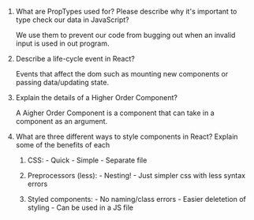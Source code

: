 1. What are PropTypes used for? Please describe why it's important to type check our data in JavaScript?

    We use them to prevent our code from bugging out when an invalid input is used in out program.

2. Describe a life-cycle event in React?

     Events that affect the dom such as mounting new components or passing data/updating state.


3. Explain the details of a Higher Order Component?

    A Aigher Order Component is a component that can take in a component as an argument. 


4. What are three different ways to style components in React? Explain some of the benefits of each

    1. CSS: - Quick
            - Simple
            - Separate file 

    2. Preprocessors (less): - Nesting!
                             - Just simpler css with less syntax errors 

    3. Styled components: - No naming/class errors 
                          - Easier deletetion of styling
                          - Can be used in a JS file
